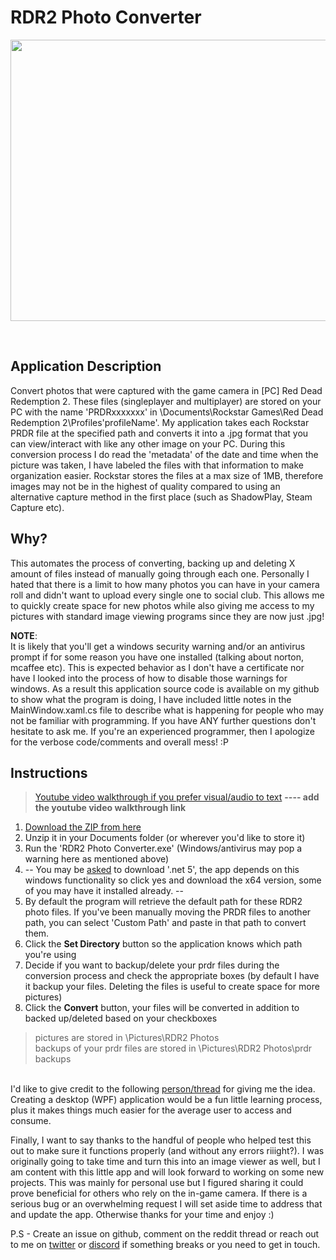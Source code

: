# RDR2 Photo Converter

<p align="center">
  <img width="640" height="450" src="https://github.com/SneakyAzWhat/RDR2PhotoConverter/blob/master/preview.png">
</p>

&nbsp;  
## Application Description
Convert photos that were captured with the game camera in [PC] Red Dead Redemption 2. These files (singleplayer and multiplayer) are stored on your PC with the name 'PRDRxxxxxxx' in \Documents\Rockstar Games\Red Dead Redemption 2\Profiles\'profileName'. My application takes each Rockstar PRDR file at the specified path and converts it into a .jpg format that you can view/interact with like any other image on your PC. During this conversion process I do read the 'metadata' of the date and time when the picture was taken, I have labeled the files with that information to make organization easier. Rockstar stores the files at a max size of 1MB, therefore images may not be in the highest of quality compared to using an alternative capture method in the first place (such as ShadowPlay, Steam Capture etc).

## Why?
This automates the process of converting, backing up and deleting X amount of files instead of manually going through each one. Personally I hated that there is a limit to how many photos you can have in your camera roll and didn't want to upload every single one to social club. This allows me to quickly create space for new photos while also giving me access to my pictures with standard image viewing programs since they are now just .jpg!

**NOTE**:&nbsp;  
It is likely that you'll get a windows security warning and/or an antivirus prompt if for some reason you have one installed (talking about norton, mcaffee etc). This is expected behavior as I don't have a certificate nor have I looked into the process of how to disable those warnings for windows. As a result this application source code is available on my github to show what the program is doing, I have included little notes in the MainWindow.xaml.cs file to describe what is happening for people who may not be familiar with programming. If you have ANY further questions don't hesitate to ask me. If you're an experienced programmer, then I apologize for the verbose code/comments and overall mess! :P

## Instructions
>[Youtube video walkthrough if you prefer visual/audio to text](http://www.github.com/) **---- add the youtube video walkthrough link**


1. [Download the ZIP from here](https://github.com/SneakyAzWhat/RDR2PhotoConverter/releases/download/v1.0/RDR2.Photo.Converter.zip)
2. Unzip it in your Documents folder (or wherever you'd like to store it)
3. Run the 'RDR2 Photo Converter.exe' (Windows/antivirus may pop a warning here as mentioned above)
4. -- You may be [asked](https://github.com/SneakyAzWhat/RDR2PhotoConverter/blob/master/dotnet5popup.png) to download '.net 5', the app depends on this windows functionality so click yes and download the x64 version, some of you may have it installed already. --
5. By default the program will retrieve the default path for these RDR2 photo files. If you've been manually moving the PRDR files to another path, you can select 'Custom Path' and paste in that path to convert them.
6. Click the **Set Directory** button so the application knows which path you're using
7. Decide if you want to backup/delete your prdr files during the conversion process and check the appropriate boxes (by default I have it backup your files. Deleting the files is useful to create space for more pictures)
8. Click the **Convert** button, your files will be converted in addition to backed up/deleted based on your checkboxes


>pictures are stored in \Pictures\RDR2 Photos  
>backups of your prdr files are stored in \Pictures\RDR2 Photos\prdr backups  

&nbsp;   
I'd like to give credit to the following [person/thread](https://www.reddit.com/r/PCRedDead/comments/dvejz5/rdr2_photomode_extractor/) for giving me the idea. Creating a desktop (WPF) application would be a fun little learning process, plus it makes things much easier for the average user to access and consume.

Finally, I want to say thanks to the handful of people who helped test this out to make sure it functions properly (and without any errors riiight?). I was originally going to take time and turn this into an image viewer as well, but I am content with this little app and will look forward to working on some new projects. This was mainly for personal use but I figured sharing it could prove beneficial for others who rely on the in-game camera. If there is a serious bug or an overwhelming request I will set aside time to address that and update the app. Otherwise thanks for your time and enjoy :)

P.S - Create an issue on github, comment on the reddit thread or reach out to me on [twitter](https://twitter.com/sneakyazwhat) or [discord](https://discord.gg/YjP2Js7W8K) if something breaks or you need to get in touch.
